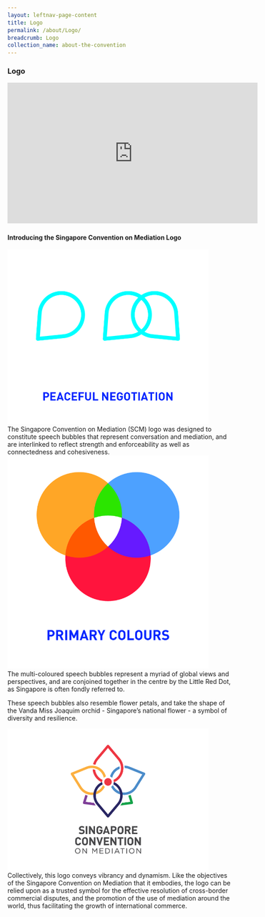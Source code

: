 ```yaml
---
layout: leftnav-page-content
title: Logo
permalink: /about/Logo/
breadcrumb: Logo
collection_name: about-the-convention
---
```

<style>
  .image {width: 450px;}
.image1 img {max-width: 100%;}
</style>

### **Logo** 
<iframe width="560" height="315" src="https://www.youtube.com/embed/Sk6dt91WFig?rel=0&autoplay=10" title="Singapore Convention on Mediation Logo" frameborder="0" allow="accelerometer; autoplay; encrypted-media; gyroscope; picture-in-picture" allowfullscreen></iframe>

#### **Introducing the Singapore Convention on Mediation Logo**
<div class="image"><img src="/images/SCM-logo-peaceful.jpg" title="Logo" alt="Peaceful"></div>
The Singapore Convention on Mediation (SCM) logo was designed to constitute speech bubbles that represent conversation and mediation, and are interlinked to reflect strength and enforceability as well as connectedness and cohesiveness.

<div class="image"><img src="/images/SCM-logo-primary-color.jpg" title="Logo" alt="Primary Colors"></div>
The multi-coloured speech bubbles represent a myriad of global views and perspectives, and are conjoined together in the centre by the Little Red Dot, as Singapore is often fondly referred to.

These speech bubbles also resemble flower petals, and take the shape of the Vanda Miss Joaquim orchid - Singapore’s national flower - a symbol of diversity and resilience.

<div class="image"><img src="/images/SCM-logo.png" title="Logo" alt="Logo"></div>
Collectively, this logo conveys vibrancy and dynamism. Like the objectives of the Singapore Convention on Mediation that it embodies, the logo can be relied upon as a trusted symbol for the effective resolution of cross-border commercial disputes, and the promotion of the use of mediation around the world, thus facilitating the growth of international commerce.
